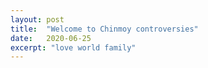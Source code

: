 ```yaml
---
layout: post
title:  "Welcome to Chinmoy controversies"
date:   2020-06-25
excerpt: "love world family"
---
```


